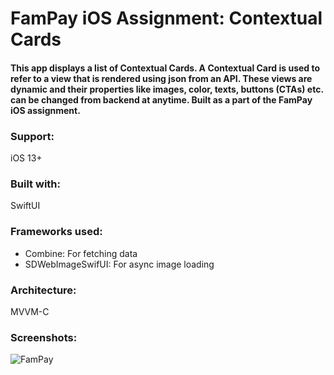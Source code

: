 # FamPay iOS Assignment: Contextual Cards

#### This app displays a list of Contextual Cards. A Contextual Card is used to refer to a view that is rendered using json from an API. These views are dynamic and their properties like images, color, texts, buttons (CTAs) etc. can be changed from backend at anytime. Built as a part of the FamPay iOS assignment.

### Support: 
iOS 13+

### Built with: 
SwiftUI

### Frameworks used:

- Combine: For fetching data
- SDWebImageSwifUI:  For async image loading

### Architecture:
MVVM-C

### Screenshots:
![FamPay](https://user-images.githubusercontent.com/45783229/176608291-2f6b6f7d-cc5b-4b41-8d05-5f128838ce86.jpg)


